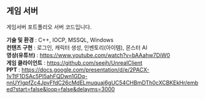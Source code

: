 ## 게임 서버
게임서버 포트폴리오 서버 코드입니다. <br/>

**기술 및 환경** : C++, IOCP, MSSQL, Windows<br/>
**컨텐츠 구현** : 로그인, 캐릭터 생성, 인벤토리(아이템), 몬스터 AI<br/>
**영상(유튜브)** : https://www.youtube.com/watch?v=bAAahw7DiW0<br/>
**게임 클라이언트** : https://github.com/seejh/UnrealClient<br/>
**PPT** : https://docs.google.com/presentation/d/e/2PACX-1vTtF1DSAc5PI5ahFQDwn1GDq-nnUYIgpfZc4JpvFfdC26cMdELmuquaj6gUC54CHBmDTh0cXCBKEkHr/embed?start=false&loop=false&delayms=3000<br/>





